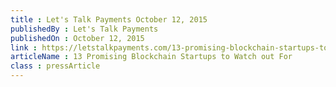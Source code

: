 ```yaml
---
title : Let's Talk Payments October 12, 2015
publishedBy : Let's Talk Payments
publishedOn : October 12, 2015
link : https://letstalkpayments.com/13-promising-blockchain-startups-to-watch-out-for/
articleName : 13 Promising Blockchain Startups to Watch out For
class : pressArticle
---
```

